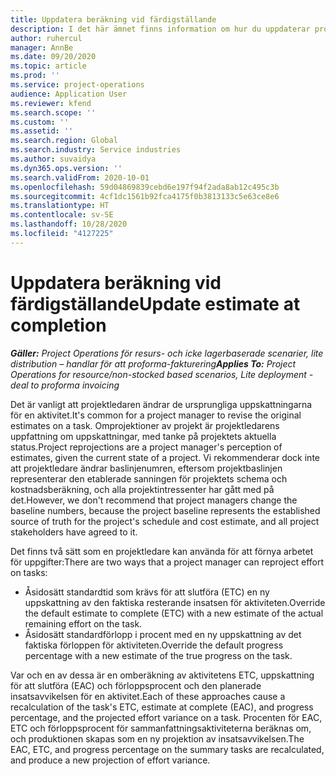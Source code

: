 ```yaml
---
title: Uppdatera beräkning vid färdigställande
description: I det här ämnet finns information om hur du uppdaterar projektionen av arbetsinsatsen i ett projekt.
author: ruhercul
manager: AnnBe
ms.date: 09/20/2020
ms.topic: article
ms.prod: ''
ms.service: project-operations
audience: Application User
ms.reviewer: kfend
ms.search.scope: ''
ms.custom: ''
ms.assetid: ''
ms.search.region: Global
ms.search.industry: Service industries
ms.author: suvaidya
ms.dyn365.ops.version: ''
ms.search.validFrom: 2020-10-01
ms.openlocfilehash: 59d04869839cebd6e197f94f2ada8ab12c495c3b
ms.sourcegitcommit: 4cf1dc1561b92fca4175f0b3813133c5e63ce8e6
ms.translationtype: HT
ms.contentlocale: sv-SE
ms.lasthandoff: 10/28/2020
ms.locfileid: "4127225"
---
```

# <a name="update-estimate-at-completion"></a><span data-ttu-id="dd16c-103">Uppdatera beräkning vid färdigställande</span><span class="sxs-lookup"><span data-stu-id="dd16c-103">Update estimate at completion</span></span>

<span data-ttu-id="dd16c-104">_**Gäller:** Project Operations för resurs- och icke lagerbaserade scenarier, lite distribution – handlar för att proforma-fakturering_</span><span class="sxs-lookup"><span data-stu-id="dd16c-104">_**Applies To:** Project Operations for resource/non-stocked based scenarios, Lite deployment - deal to proforma invoicing_</span></span>

<span data-ttu-id="dd16c-105">Det är vanligt att projektledaren ändrar de ursprungliga uppskattningarna för en aktivitet.</span><span class="sxs-lookup"><span data-stu-id="dd16c-105">It's common for a project manager to revise the original estimates on a task.</span></span> <span data-ttu-id="dd16c-106">Omprojektioner av projekt är projektledarens uppfattning om uppskattningar, med tanke på projektets aktuella status.</span><span class="sxs-lookup"><span data-stu-id="dd16c-106">Project reprojections are a project manager's perception of estimates, given the current state of a project.</span></span> <span data-ttu-id="dd16c-107">Vi rekommenderar dock inte att projektledare ändrar baslinjenumren, eftersom projektbaslinjen representerar den etablerade sanningen för projektets schema och kostnadsberäkning, och alla projektintressenter har gått med på det.</span><span class="sxs-lookup"><span data-stu-id="dd16c-107">However, we don't recommend that project managers change the baseline numbers, because the project baseline represents the established source of truth for the project's schedule and cost estimate, and all project stakeholders have agreed to it.</span></span>

<span data-ttu-id="dd16c-108">Det finns två sätt som en projektledare kan använda för att förnya arbetet för uppgifter:</span><span class="sxs-lookup"><span data-stu-id="dd16c-108">There are two ways that a project manager can reproject effort on tasks:</span></span>

- <span data-ttu-id="dd16c-109">Åsidosätt standardtid som krävs för att slutföra (ETC) en ny uppskattning av den faktiska resterande insatsen för aktiviteten.</span><span class="sxs-lookup"><span data-stu-id="dd16c-109">Override the default estimate to complete (ETC) with a new estimate of the actual remaining effort on the task.</span></span> 
- <span data-ttu-id="dd16c-110">Åsidosätt standardförlopp i procent med en ny uppskattning av det faktiska förloppen för aktiviteten.</span><span class="sxs-lookup"><span data-stu-id="dd16c-110">Override the default progress percentage with a new estimate of the true progress on the task.</span></span>

<span data-ttu-id="dd16c-111">Var och en av dessa är en omberäkning av aktivitetens ETC, uppskattning för att slutföra (EAC) och förloppsprocent och den planerade insatsavvikelsen för en aktivitet.</span><span class="sxs-lookup"><span data-stu-id="dd16c-111">Each of these approaches cause a recalculation of the task's ETC, estimate at complete (EAC), and progress percentage, and the projected effort variance on a task.</span></span> <span data-ttu-id="dd16c-112">Procenten för EAC, ETC och förloppsprocent för sammanfattningsaktiviteterna beräknas om, och produktionen skapas som en ny projektion av insatsavvikelsen.</span><span class="sxs-lookup"><span data-stu-id="dd16c-112">The EAC, ETC, and progress percentage on the summary tasks are recalculated, and produce a new projection of effort variance.</span></span>
